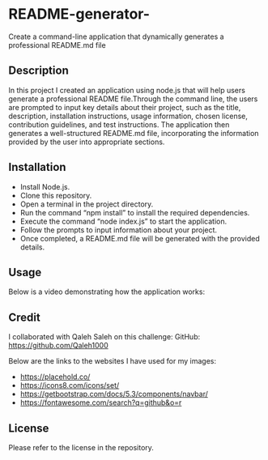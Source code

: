# README-generator-

Create a command-line application that dynamically generates a professional README.md file

## Description

In this project I created an application using node.js that will help users generate a professional README file.Through the command line, the users are prompted to input key details about their project, such as the title, description, installation instructions, usage information, chosen license, contribution guidelines, and test instructions. The application then generates a well-structured README.md file, incorporating the information provided by the user into appropriate sections.

## Installation

- Install Node.js.
- Clone this repository.
- Open a terminal in the project directory.
- Run the command “npm install” to install the required dependencies.
- Execute the command “node index.js” to start the application.
- Follow the prompts to input information about your project.
- Once completed, a README.md file will be generated with the provided details.

## Usage

Below is a video demonstrating how the application works:

## Credit

I collaborated with Qaleh Saleh on this challenge: GitHub: https://github.com/Qaleh1000

Below are the links to the websites I have used for my images:

- https://placehold.co/
- https://icons8.com/icons/set/
- https://getbootstrap.com/docs/5.3/components/navbar/
- https://fontawesome.com/search?q=github&o=r

## License

Please refer to the license in the repository.
